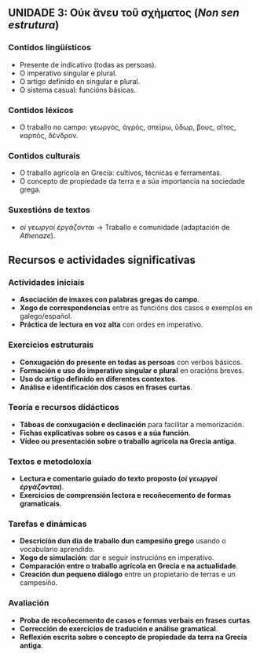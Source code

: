 ## **UNIDADE 3: Οὐκ ἄνευ τοῦ σχήματος** (*Non sen estrutura*)  

### **Contidos lingüísticos**  
- Presente de indicativo (todas as persoas).  
- O imperativo singular e plural.  
- O artigo definido en singular e plural.  
- O sistema casual: funcións básicas.  

### **Contidos léxicos**  
- O traballo no campo: γεωργός, ἀγρός, σπείρω, ὕδωρ, βους, σῖτος, καρπός, δένδρον.  

### **Contidos culturais**  
- O traballo agrícola en Grecia: cultivos, técnicas e ferramentas.  
- O concepto de propiedade da terra e a súa importancia na sociedade grega.  

### **Suxestións de textos**  
- *οἱ γεωργοί ἐργάζονται* → Traballo e comunidade (adaptación de *Athenaze*).  

## **Recursos e actividades significativas**  

### **Actividades iniciais**  
- **Asociación de imaxes con palabras gregas do campo**.  
- **Xogo de correspondencias** entre as funcións dos casos e exemplos en galego/español.  
- **Práctica de lectura en voz alta** con ordes en imperativo.  

### **Exercicios estruturais**  
- **Conxugación do presente en todas as persoas** con verbos básicos.  
- **Formación e uso do imperativo singular e plural** en oracións breves.  
- **Uso do artigo definido en diferentes contextos**.  
- **Análise e identificación dos casos en frases curtas**.  

### **Teoría e recursos didácticos**  
- **Táboas de conxugación e declinación** para facilitar a memorización.  
- **Fichas explicativas sobre os casos e a súa función**.  
- **Vídeo ou presentación sobre o traballo agrícola na Grecia antiga**.  

### **Textos e metodoloxía**  
- **Lectura e comentario guiado do texto proposto (*οἱ γεωργοί ἐργάζονται*)**.  
- **Exercicios de comprensión lectora e recoñecemento de formas gramaticais**.  

### **Tarefas e dinámicas**  
- **Descrición dun día de traballo dun campesiño grego** usando o vocabulario aprendido.  
- **Xogo de simulación**: dar e seguir instrucións en imperativo.  
- **Comparación entre o traballo agrícola en Grecia e na actualidade**.  
- **Creación dun pequeno diálogo** entre un propietario de terras e un campesiño.  

### **Avaliación**  
- **Proba de recoñecemento de casos e formas verbais en frases curtas**.  
- **Corrección de exercicios de tradución e análise gramatical**.  
- **Reflexión escrita sobre o concepto de propiedade da terra na Grecia antiga**.  
